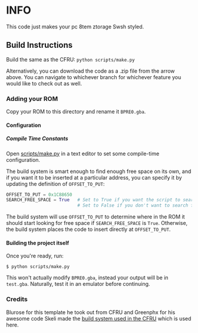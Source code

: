 # INFO
This code just makes your pc 8tem ztorage Swsh styled.

## Build Instructions

Build the same as the CFRU:  `python scripts/make.py`

Alternatively, you can download the code as a .zip file from the arrow above.  You can navigate to whichever branch for whichever feature you would like to check out as well.

### Adding your ROM

Copy your ROM to this directory and rename it `BPRE0.gba`.

#### Configuration

##### Compile Time Constants

Open [scripts/make.py](https://github.com/BluRosie/firegold-code/blob/template/scripts/make.py#L12) in a text editor to set some compile-time configuration.

The build system is smart enough to find enough free space on its own, and if you want it to be inserted at a particular address, you can specify it by updating the definition of `OFFSET_TO_PUT`:

```python
OFFSET_TO_PUT = 0x1C88650
SEARCH_FREE_SPACE = True   # Set to True if you want the script to search for free space
                           # Set to False if you don't want to search for free space as you for example update the engine
```

The build system will use `OFFSET_TO_PUT` to determine where in the ROM it should start looking for free space if `SEARCH_FREE_SPACE` is `True`.  Otherwise, the build system places the code to insert directly at `OFFSET_TO_PUT`.

#### Building the project itself

Once you're ready, run:

```shell
$ python scripts/make.py
```

This won't actually modify `BPRE0.gba`, instead your output will be in `test.gba`. Naturally, test it in an emulator before continuing.

### Credits

Blurose for this template he took out from CFRU and Greenphx for his awesome code
Skeli made the [build system used in the CFRU](https://github.com/Skeli789/Complete-Fire-Red-Upgrade) which is used here.
